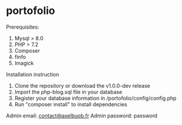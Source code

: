 # portofolio

Prerequisites:
1. Mysql > 8.0
2. PHP > 7.2
3. Composer
4. finfo
5. Imagick

Installation instruction
1. Clone the repository or download the v1.0.0-dev release
2. Import the php-blog.sql file in your database
3. Register your database information in /portofolio/config/config.php
4. Run "composer install" to install dependencies

Admin email: contact@axelbuob.fr
Admin password: password